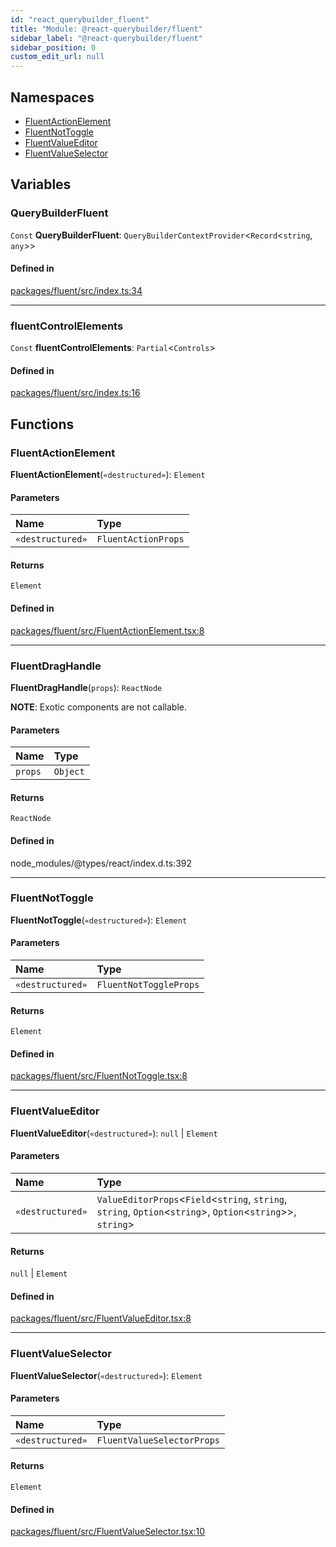 ```yaml
---
id: "react_querybuilder_fluent"
title: "Module: @react-querybuilder/fluent"
sidebar_label: "@react-querybuilder/fluent"
sidebar_position: 0
custom_edit_url: null
---
```


## Namespaces

- [FluentActionElement](../namespaces/react_querybuilder_fluent.FluentActionElement.md)
- [FluentNotToggle](../namespaces/react_querybuilder_fluent.FluentNotToggle.md)
- [FluentValueEditor](../namespaces/react_querybuilder_fluent.FluentValueEditor.md)
- [FluentValueSelector](../namespaces/react_querybuilder_fluent.FluentValueSelector.md)

## Variables

### QueryBuilderFluent

 `Const` **QueryBuilderFluent**: `QueryBuilderContextProvider`<`Record`<`string`, `any`\>\>

#### Defined in

[packages/fluent/src/index.ts:34](https://github.com/react-querybuilder/react-querybuilder/blob/55590db8/packages/fluent/src/index.ts#L34)

___

### fluentControlElements

 `Const` **fluentControlElements**: `Partial`<`Controls`\>

#### Defined in

[packages/fluent/src/index.ts:16](https://github.com/react-querybuilder/react-querybuilder/blob/55590db8/packages/fluent/src/index.ts#L16)

## Functions

### FluentActionElement

**FluentActionElement**(`«destructured»`): `Element`

#### Parameters

| Name | Type |
| :------ | :------ |
| `«destructured»` | `FluentActionProps` |

#### Returns

`Element`

#### Defined in

[packages/fluent/src/FluentActionElement.tsx:8](https://github.com/react-querybuilder/react-querybuilder/blob/55590db8/packages/fluent/src/FluentActionElement.tsx#L8)

___

### FluentDragHandle

**FluentDragHandle**(`props`): `ReactNode`

**NOTE**: Exotic components are not callable.

#### Parameters

| Name | Type |
| :------ | :------ |
| `props` | `Object` |

#### Returns

`ReactNode`

#### Defined in

node_modules/@types/react/index.d.ts:392

___

### FluentNotToggle

**FluentNotToggle**(`«destructured»`): `Element`

#### Parameters

| Name | Type |
| :------ | :------ |
| `«destructured»` | `FluentNotToggleProps` |

#### Returns

`Element`

#### Defined in

[packages/fluent/src/FluentNotToggle.tsx:8](https://github.com/react-querybuilder/react-querybuilder/blob/55590db8/packages/fluent/src/FluentNotToggle.tsx#L8)

___

### FluentValueEditor

**FluentValueEditor**(`«destructured»`): ``null`` \| `Element`

#### Parameters

| Name | Type |
| :------ | :------ |
| `«destructured»` | `ValueEditorProps`<`Field`<`string`, `string`, `string`, `Option`<`string`\>, `Option`<`string`\>\>, `string`\> |

#### Returns

``null`` \| `Element`

#### Defined in

[packages/fluent/src/FluentValueEditor.tsx:8](https://github.com/react-querybuilder/react-querybuilder/blob/55590db8/packages/fluent/src/FluentValueEditor.tsx#L8)

___

### FluentValueSelector

**FluentValueSelector**(`«destructured»`): `Element`

#### Parameters

| Name | Type |
| :------ | :------ |
| `«destructured»` | `FluentValueSelectorProps` |

#### Returns

`Element`

#### Defined in

[packages/fluent/src/FluentValueSelector.tsx:10](https://github.com/react-querybuilder/react-querybuilder/blob/55590db8/packages/fluent/src/FluentValueSelector.tsx#L10)
